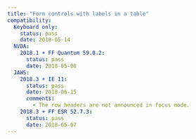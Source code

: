 ```yaml
---
title: "Form controls with labels in a table"
compatibility:
  Keyboard only:
    status: pass
    date: 2018-05-14
  NVDA:
    2018.1 + FF Quantum 59.0.2:
      status: pass
      date: 2018-05-08
  JAWS:
    2018.3 + IE 11:
      status: pass
      date: 2018-06-15
      comments:
        - The row headers are not announced in focus mode.
    2018.3 + FF ESR 52.7.3:
      status: pass
      date: 2018-05-07
---
```

